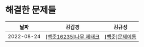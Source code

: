 # 해결한 문제들
| 날짜 | 김갑경 | 김규성 | 
|:---------------:|:---------------:|:---------------:|
| 2022-08-24 | [[백준16235]나무 제태크](https://www.acmicpc.net/problem/16235) | [[백준]문제이름](문제링크) |
